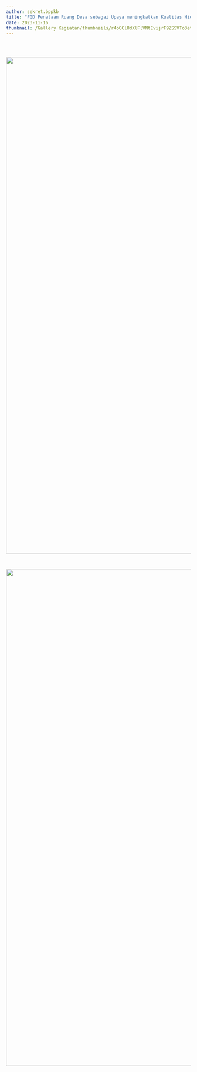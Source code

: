 ```yaml
---
author: sekret.bppkb
title: "FGD Penataan Ruang Desa sebagai Upaya meningkatkan Kualitas Hidup Masyarakat dan Pelestarian Kebudayaan Lokal"
date: 2023-11-16
thumbnail: /Gallery Kegiatan/thumbnails/r4oGClOdXlFlVNtEvijrF9ZSSVTo3etdFv9b6lbA.png
---
```

<p><img src="/images/TamjRKKiSAJwL7EwjM3U.png" alt="" /></p>
<p><img src="/images/eQr8bdI7TUSEFLUu7yUL.png" alt="" /></p>
<p><img src="/images/m1BnNxUtUjA9RftIk2AQ.png" alt="" /></p>
<p><img src="/images/9wl8u5vGQ1abITfYzHtv.png" alt="" width="1080" height="1350" /></p>
<p><img src="/images/4yrZTJLFbtjfGL3mokwU.png" alt="" /></p>
<p><img src="/images/s2XspdxWGsOW2fJ0GxgH.png" alt="" /></p>
<p><img src="/images/1FI12whtDwvXRRStiXr3.png" alt="" width="1080" height="1350" /></p>
